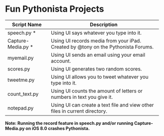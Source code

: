 Fun Pythonista Projects
====================

| Script Name                        | Description                | 
| ---------------------------------- | -------------------------- | 
| speech.py     * | Using UI says whatever you type into it. |
| Capture-Media.py     * | Using UI records media from your iPad. Created by @tony on the Pythonista Forums.|
| myemail.py      | Using UI sends an email using your email account. |
| scores.py      | Using UI generates two random scores. |
| tweetme.py      | Using UI allows you to tweet whatever you type into it. |
| count_text.py      | Using UI counts the amount of letters or numbers in text you give it. |
| notepad.py      | Using UI can create a text file and view other files in current directory. |

**Note: Running the record feature in speech.py and/or running Capture-Media.py  on iOS 8.0 crashes Pythonista.**
